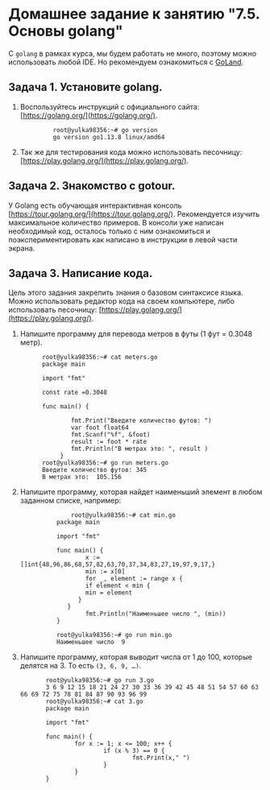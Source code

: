 # Домашнее задание к занятию "7.5. Основы golang"

С `golang` в рамках курса, мы будем работать не много, поэтому можно использовать любой IDE. 
Но рекомендуем ознакомиться с [GoLand](https://www.jetbrains.com/ru-ru/go/).  

## Задача 1. Установите golang.
1. Воспользуйтесь инструкций с официального сайта: [https://golang.org/](https://golang.org/).

                root@yulka98356:~# go version
                go version go1.13.8 linux/amd64

2. Так же для тестирования кода можно использовать песочницу: [https://play.golang.org/](https://play.golang.org/).

## Задача 2. Знакомство с gotour.
У Golang есть обучающая интерактивная консоль [https://tour.golang.org/](https://tour.golang.org/). 
Рекомендуется изучить максимальное количество примеров. В консоли уже написан необходимый код, 
осталось только с ним ознакомиться и поэкспериментировать как написано в инструкции в левой части экрана.  

## Задача 3. Написание кода. 
Цель этого задания закрепить знания о базовом синтаксисе языка. Можно использовать редактор кода 
на своем компьютере, либо использовать песочницу: [https://play.golang.org/](https://play.golang.org/).

1. Напишите программу для перевода метров в футы (1 фут = 0.3048 метр).
    ```
          root@yulka98356:~# cat meters.go
          package main

          import "fmt"

          const rate =0.3048

          func main() {

                  fmt.Print("Введите количество футов: ")
                  var foot float64
                  fmt.Scanf("%f", &foot)
                  result := foot * rate
                  fmt.Println("В метрах это: ", result )
               }
          root@yulka98356:~# go run meters.go
          Введите количество футов: 345
          В метрах это:  105.156
    ```
 
1. Напишите программу, которая найдет наименьший элемент в любом заданном списке, например:
    ```
                  root@yulka98356:~# cat min.go
              package main

              import "fmt"

              func main() {
                      x := []int{48,96,86,68,57,82,63,70,37,34,83,27,19,97,9,17,}
                      min := x[0]
                      for _, element := range x {
                      if element < min {
                      min = element
                    }
                 }
                      fmt.Println("Наименьшее число ", (min))
              }

              root@yulka98356:~# go run min.go
              Наименьшее число  9
    ```
1. Напишите программу, которая выводит числа от 1 до 100, которые делятся на 3. То есть `(3, 6, 9, …)`.

              root@yulka98356:~# go run 3.go
              3 6 9 12 15 18 21 24 27 30 33 36 39 42 45 48 51 54 57 60 63 66 69 72 75 78 81 84 87 90 93 96 99 
              root@yulka98356:~# cat 3.go
              package main

              import "fmt"

              func main() {
                      for x := 1; x <= 100; x++ {
                              if (x % 3) == 0 {
                                      fmt.Print(x," ")
                              }
                      }
              }

